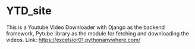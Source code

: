 # YTD_site

This is a Youtube Video Downloader with Django as the backend framework, Pytube library as the module for fetching and downloading the videos.
Link: https://excelsior01.pythonanywhere.com/
